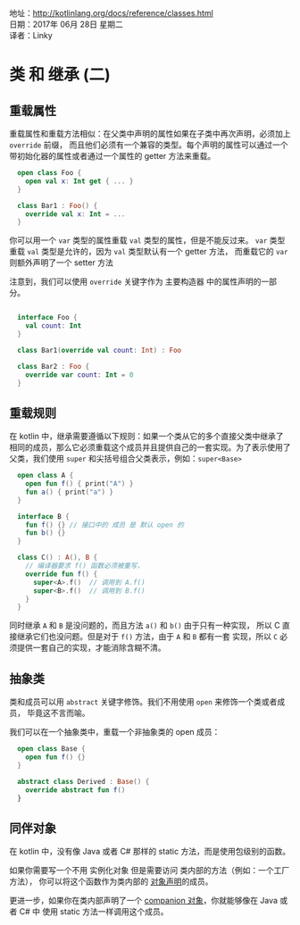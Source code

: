 地址：http://kotlinlang.org/docs/reference/classes.html<br />
日期：2017年 06月 28日 星期二<br />
译者：Linky<br />

# 类 和 继承 (二) 

## 重载属性 

重载属性和重载方法相似：在父类中声明的属性如果在子类中再次声明，必须加上 `override` 前缀，
而且他们必须有一个兼容的类型。每个声明的属性可以通过一个带初始化器的属性或者通过一个属性的
getter 方法来重载。

```kotlin
  open class Foo {
    open val x: Int get { ... }
  }

  class Bar1 : Foo() {
    override val x: Int = ...
  }
```

你可以用一个 `var` 类型的属性重载 `val` 类型的属性，但是不能反过来。
`var` 类型重载 `val` 类型是允许的，因为 `val` 类型默认有一个 getter 方法，
而重载它的 `var` 则额外声明了一个 setter 方法

注意到，我们可以使用 `override` 关键字作为 主要构造器 中的属性声明的一部分。

```kotlin

  interface Foo {
    val count: Int
  }

  class Bar1(override val count: Int) : Foo 

  class Bar2 : Foo {
    override var count: Int = 0
  }
```

## 重载规则 

在 kotlin 中，继承需要遵循以下规则：如果一个类从它的多个直接父类中继承了 
相同的成员，那么它必须重载这个成员并且提供自己的一套实现。为了表示使用了
父类，我们使用 `super` 和尖括号组合父类表示，例如：`super<Base>` 


```kotlin
  open class A {
    open fun f() { print("A") }
    fun a() { print("a") }
  }

  interface B {
    fun f() {} // 接口中的 成员 是 默认 open 的 
    fun b() {}
  }

  class C() : A(), B {
    // 编译器要求 f() 函数必须被重写，
    override fun f() {
      super<A>.f()  // 调用到 A.f()
      super<B>.f()  // 调用到 B.f() 
    }
  }
```

同时继承 `A` 和 `B` 是没问题的，而且方法 `a()` 和 `b()` 由于只有一种实现，
所以 C 直接继承它们也没问题。但是对于 `f()` 方法，由于 `A` 和 `B` 都有一套
实现，所以 `C` 必须提供一套自己的实现，才能消除含糊不清。

## 抽象类

类和成员可以用 `abstract` 关键字修饰。我们不用使用 `open` 来修饰一个类或者成员，
毕竟这不言而喻。

我们可以在一个抽象类中，重载一个非抽象类的 open 成员：


```kotlin
  open class Base {
    open fun f() {}
  }

  abstract class Derived : Base() {
    override abstract fun f()
  }
```

## 同伴对象 

在 kotlin 中，没有像 Java 或者 C# 那样的 static 方法，而是使用包级别的函数。

如果你需要写一个不用 实例化对象 但是需要访问 类内部的方法（例如：一个工厂方法），
你可以将这个函数作为类内部的 [对象声明](http://kotlinlang.org/docs/reference/object-declarations.html)的成员。

更进一步，如果你在类内部声明了一个 [companion 对象](http://kotlinlang.org/docs/reference/object-declarations.html#companion-objects)，你就能够像在 Java 或者 C# 中
使用 static 方法一样调用这个成员。























